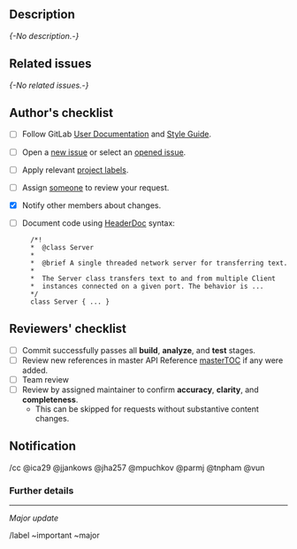 <!--  Merge Request Major template markdown document  -->



## Description
<!-- Describe what you are adding / removing -->

_{-No description.-}_




## Related issues
<!-- Link related issues below. -->
<!-- Insert the issue link or reference after the word "Closes" if merging this should automatically close it. -->

_{-No related issues.-}_





## Author's checklist
<!--  Review changes before requesting merge  -->

- [ ] Follow GitLab [User Documentation][user] and [Style Guide][styleguide].
- [ ] Open a [new issue][issues/new] or select an [opened issue][issues].
- [ ] Apply relevant [project labels][labels]. 
- [ ] Assign [someone][team] to review your request.
- [x] Notify other members about changes.
- [ ] Document code using [HeaderDoc][hdoc] syntax:        

        /*!
        *  @class Server
        *
        *  @brief A single threaded network server for transferring text.
        *
        *  The Server class transfers text to and from multiple Client 
        *  instances connected on a given port. The behavior is ...
        */
        class Server { ... }





## Reviewers' checklist
<!--  Review and accept merge request  -->

- [ ] Commit successfully passes all  __build__, __analyze__, and __test__ stages.
- [ ] Review new references in master API Reference [masterTOC][hdoc-toc] if any were added.
- [ ] Team review
- [ ] Review by assigned maintainer to confirm __accuracy__, __clarity__, and __completeness__.
    * This can be skipped for requests without substantive content changes.







## Notification
<!--  Major changes notify all team members  -->  

/cc @ica29 @jjankows @jha257 @mpuchkov @parmj @tnpham @vun











### Further details

<!-- Follow the documentation workflow https://docs.gitlab.com/ee/development/documentation/workflow.html -->
<!-- Additional information is located at https://docs.gitlab.com/ee/development/documentation/ --> 
<!-- For changing documentation location use the "Change documentation location" template -->


---

_Major update_

/label ~important ~major




<!--  Links  -->
[guidelines]: https://docs.gitlab.com/ee/development/documentation/
[styleguide]: https://docs.gitlab.com/ee/development/documentation/styleguide.html
[user]: https://csil-git1.cs.surrey.sfu.ca/help/user/index.md
[labels]: /../labels/
[issues]: /../issues/
[issues/new]: /../issues/new/
[team]: /../project_members/
[hdoc]: /../wikis/HeaderDoc/
[hdoc-toc]: /../doc/masterTOC.html
